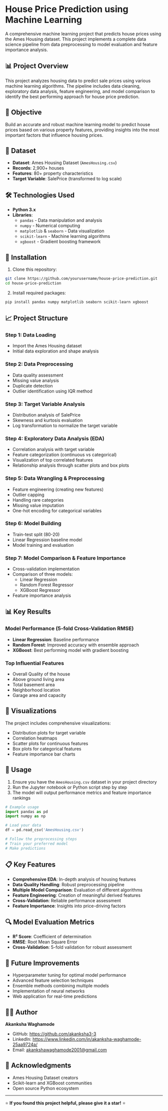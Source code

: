 # House Price Prediction using Machine Learning

A comprehensive machine learning project that predicts house prices using the Ames Housing dataset. This project implements a complete data science pipeline from data preprocessing to model evaluation and feature importance analysis.

## 📊 Project Overview

This project analyzes housing data to predict sale prices using various machine learning algorithms. The pipeline includes data cleaning, exploratory data analysis, feature engineering, and model comparison to identify the best performing approach for house price prediction.

## 🎯 Objective

Build an accurate and robust machine learning model to predict house prices based on various property features, providing insights into the most important factors that influence housing prices.

## 📁 Dataset

- **Dataset**: Ames Housing Dataset (`AmesHousing.csv`)
- **Records**: 2,900+ houses
- **Features**: 80+ property characteristics
- **Target Variable**: SalePrice (transformed to log scale)

## 🛠️ Technologies Used

- **Python 3.x**
- **Libraries**:
  - `pandas` - Data manipulation and analysis
  - `numpy` - Numerical computing
  - `matplotlib` & `seaborn` - Data visualization
  - `scikit-learn` - Machine learning algorithms
  - `xgboost` - Gradient boosting framework

## 🔧 Installation

1. Clone this repository:
```bash
git clone https://github.com/yourusername/house-price-prediction.git
cd house-price-prediction
```

2. Install required packages:
```bash
pip install pandas numpy matplotlib seaborn scikit-learn xgboost
```

## 📈 Project Structure

### Step 1: Data Loading
- Import the Ames Housing dataset
- Initial data exploration and shape analysis

### Step 2: Data Preprocessing
- Data quality assessment
- Missing value analysis
- Duplicate detection
- Outlier identification using IQR method

### Step 3: Target Variable Analysis
- Distribution analysis of SalePrice
- Skewness and kurtosis evaluation
- Log transformation to normalize the target variable

### Step 4: Exploratory Data Analysis (EDA)
- Correlation analysis with target variable
- Feature categorization (continuous vs categorical)
- Visualization of top correlated features
- Relationship analysis through scatter plots and box plots

### Step 5: Data Wrangling & Preprocessing
- Feature engineering (creating new features)
- Outlier capping
- Handling rare categories
- Missing value imputation
- One-hot encoding for categorical variables

### Step 6: Model Building
- Train-test split (80-20)
- Linear Regression baseline model
- Model training and evaluation

### Step 7: Model Comparison & Feature Importance
- Cross-validation implementation
- Comparison of three models:
  - Linear Regression
  - Random Forest Regressor
  - XGBoost Regressor
- Feature importance analysis

## 📊 Key Results

### Model Performance (5-fold Cross-Validation RMSE)
- **Linear Regression**: Baseline performance
- **Random Forest**: Improved accuracy with ensemble approach
- **XGBoost**: Best performing model with gradient boosting

### Top Influential Features
- Overall Quality of the house
- Above ground living area
- Total basement area
- Neighborhood location
- Garage area and capacity

## 🎨 Visualizations

The project includes comprehensive visualizations:
- Distribution plots for target variable
- Correlation heatmaps
- Scatter plots for continuous features
- Box plots for categorical features
- Feature importance bar charts

## 🚀 Usage

1. Ensure you have the `AmesHousing.csv` dataset in your project directory
2. Run the Jupyter notebook or Python script step by step
3. The model will output performance metrics and feature importance rankings

```python
# Example usage
import pandas as pd
import numpy as np

# Load your data
df = pd.read_csv('AmesHousing.csv')

# Follow the preprocessing steps
# Train your preferred model
# Make predictions
```

## 📋 Key Features

- **Comprehensive EDA**: In-depth analysis of housing features
- **Data Quality Handling**: Robust preprocessing pipeline
- **Multiple Model Comparison**: Evaluation of different algorithms
- **Feature Engineering**: Creation of meaningful derived features
- **Cross-Validation**: Reliable performance assessment
- **Feature Importance**: Insights into price-driving factors

## 🔍 Model Evaluation Metrics

- **R² Score**: Coefficient of determination
- **RMSE**: Root Mean Square Error
- **Cross-Validation**: 5-fold validation for robust assessment

## 📝 Future Improvements

- Hyperparameter tuning for optimal model performance
- Advanced feature selection techniques
- Ensemble methods combining multiple models
- Implementation of neural networks
- Web application for real-time predictions

## 👨‍💻 Author

**Akanksha Waghamode**
- GitHub: https://github.com/akanksha3-3 
- LinkedIn: https://www.linkedin.com/in/akanksha-waghamode-25aa9724a/ 
- Email: akankshawaghamode2001@gmail.com

## 🙏 Acknowledgments

- Ames Housing Dataset creators
- Scikit-learn and XGBoost communities
- Open source Python ecosystem

---

⭐ **If you found this project helpful, please give it a star!** ⭐
